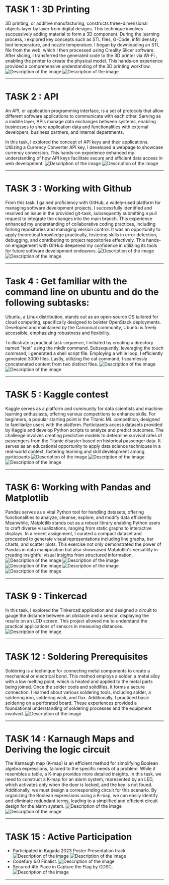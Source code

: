 # TASK 1 : 3D Printing

3D printing, or additive manufacturing, constructs three-dimensional objects layer by layer from digital designs. This technique involves successively adding material to form a 3D component. During the learning process, I explored key concepts such as STL files, G-Code, infill density, bed temperature, and nozzle temperature. I began by downloading an STL file from the web, which I then processed using Creality Slicer software. After slicing, I transferred the generated code to the 3D printer via Wi-Fi , enabling the printer to create the physical model. This hands-on experience provided a comprehensive understanding of the 3D printing workflow.
![Description of the image](https://i.imgur.com/1egky4W.jpg)
![Description of the image](https://i.imgur.com/cOzRUzl.jpg)

___


# TASK 2 : API

An API, or application programming interface, is a set of protocols that allow different software applications to communicate with each other. Serving as a middle layer, APIs manage data exchanges between systems, enabling businesses to share application data and functionalities with external developers, business partners, and internal departments. 

In this task, I explored the concept of API keys and their applications. Utilizing a Currency Converter API key, I developed a webpage to showcase currency conversion. This hands-on experience enhanced my understanding of how API keys facilitate secure and efficient data access in web development.
![Description of the image](https://i.imgur.com/d81PJbE.png)
![Description of the image](https://i.imgur.com/oG1p737.png)

___


# TASK 3 : Working with Github

From this task, I gained proficiency with GitHub, a widely-used platform for managing software development projects. I successfully identified and resolved an issue in the provided git-task, subsequently submitting a pull request to integrate the changes into the main branch. This experience enhanced my understanding of collaborative coding practices, including forking repositories and managing version control. It was an opportunity to apply theoretical knowledge practically, fostering skills in error detection, debugging, and contributing to project repositories effectively. This hands-on engagement with GitHub deepened my confidence in utilizing its tools for future software development endeavors.
![Description of the image](https://i.imgur.com/uU0ZrHT.png)
![Description of the image](https://i.imgur.com/JjRHoZV.png)

___


# Task 4 : Get familiar with the command line on ubuntu and do the following subtasks:

Ubuntu, a Linux distribution, stands out as an open-source OS tailored for cloud computing, specifically designed to bolster OpenStack deployments. Developed and maintained by the Canonical community, Ubuntu is freely accessible, emphasizing robustness and flexibility.

To illustrate a practical task sequence, I initiated by creating a directory named "test" using the mkdir command. Subsequently, leveraging the touch command, I generated a shell script file. Employing a while loop, I efficiently generated 3000 files. Lastly, utilizing the cat command, I seamlessly concatenated content from two distinct files.
![Description of the image](https://i.imgur.com/75nqyBG.jpeg)
![Description of the image](https://i.imgur.com/cgJlVkh.jpeg)

___


# TASK 5 : Kaggle contest

Kaggle serves as a platform and community for data scientists and machine learning enthusiasts, offering various competitions to enhance skills. For beginners, a popular starting point is the Titanic ML competition, designed to familiarize users with the platform. Participants access datasets provided by Kaggle and develop Python scripts to analyze and predict outcomes. The challenge involves creating predictive models to determine survival rates of passengers from the Titanic disaster based on historical passenger data. It serves as an educational opportunity to apply data science techniques in a real-world context, fostering learning and skill development among participants
![Description of the image](https://i.imgur.com/3BGeUMl.png)
![Description of the image](https://i.imgur.com/Zkr5Zfb.png)
![Description of the image](https://i.imgur.com/sSNWrU4.png)

___


# TASK 6: Working with Pandas and Matplotlib

Pandas serves as a vital Python tool for handling datasets, offering functionalities to analyze, cleanse, explore, and modify data efficiently. Meanwhile, Matplotlib stands out as a robust library enabling Python users to craft diverse visualizations, ranging from static graphs to interactive displays. In a recent assignment, I curated a compact dataset and proceeded to generate visual representations including line graphs, bar charts, and scatter plots. This exercise not only demonstrated the power of Pandas in data manipulation but also showcased Matplotlib's versatility in creating insightful visual insights from structured information.
![Description of the image](https://i.imgur.com/N0yP8dM.png)
![Description of the image](https://i.imgur.com/vAKnXSo.png)
![Description of the image](https://i.imgur.com/UE6SdJU.png)
![Description of the image](https://i.imgur.com/gT4SCk8.png)
![Description of the image](https://i.imgur.com/GtvHf3w.png)

___


# TASK 9 : Tinkercad

In this task, I explored the Tinkercad application and designed a circuit to gauge the distance between an obstacle and a sensor, displaying the results on an LCD screen. This project allowed me to understand the practical applications of sensors in measuring distances.
![Description of the image](https://i.imgur.com/4JC1t4A.png)

___


# TASK 12 : Soldering Prerequisites

Soldering is a technique for connecting metal components to create a mechanical or electrical bond. This method employs a solder, a metal alloy with a low melting point, which is heated and applied to the metal parts being joined. Once the solder cools and solidifies, it forms a secure connection. I learned about various soldering tools, including solder, a soldering iron, soldering wick, and flux. Additionally, I practiced basic soldering on a perforated board. These experiences provided a foundational understanding of soldering processes and the equipment involved.
![Description of the image](https://i.imgur.com/jkdSakU.jpeg)

___


# TASK 14 : Karnaugh Maps and Deriving the logic circuit

The Karnaugh map (K-map) is an efficient method for simplifying Boolean algebra expressions, tailored to the specific needs of a problem. While it resembles a table, a K-map provides more detailed insights. In this task, we need to construct a K-map for an alarm system, represented by an LED, which activates only when the door is locked, and the key is not found. Additionally, we must design a corresponding circuit for this scenario. By organizing the Boolean expressions using a K-map, we can easily identify and eliminate redundant terms, leading to a simplified and efficient circuit design for the alarm system.
![Description of the image](https://i.imgur.com/gnBLiIr.jpeg)
![Description of the image](https://i.imgur.com/8coHCyf.png)

___


# TASK 15 : Active Participation

- Participated in Kagada 2023 Poster Presentation track.
![Description of the image](https://i.imgur.com/svcfejG.png)
![Description of the image](https://i.imgur.com/KNW2JOX.png)
- Codefury 6.0 Finalist.
![Description of the image](https://i.imgur.com/1E3T79D.png)
- Secured 4th Place in Capture the Flag by GDSC.
![Description of the image](https://i.imgur.com/xvsid6I.png)
___



